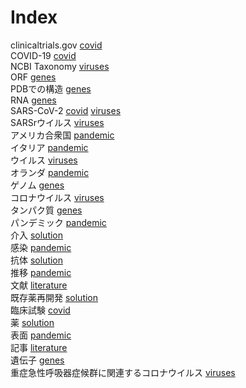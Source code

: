 # Index


clinicaltrials.gov [covid](covid.md#tp4)<br />
COVID-19 [covid](covid.md#tp1)<br />
NCBI Taxonomy [viruses](viruses.md#tp6)<br />
ORF [genes](genes.md#tp3)<br />
PDBでの構造 [genes](genes.md#tp6)<br />
RNA [genes](genes.md#tp2)<br />
SARS-CoV-2 [covid](covid.md#tp2) [viruses](viruses.md#tp3)<br />
SARSrウイルス [viruses](viruses.md#tp2)<br />
アメリカ合衆国 [pandemic](pandemic.md#tp7)<br />
イタリア [pandemic](pandemic.md#tp6)<br />
ウイルス [viruses](viruses.md#tp4)<br />
オランダ [pandemic](pandemic.md#tp4)<br />
ゲノム [genes](genes.md#tp1)<br />
コロナウイルス [viruses](viruses.md#tp5)<br />
タンパク質 [genes](genes.md#tp5)<br />
パンデミック [pandemic](pandemic.md#tp1)<br />
介入 [solution](solution.md#tp4)<br />
感染 [pandemic](pandemic.md#tp2)<br />
抗体 [solution](solution.md#tp1)<br />
推移 [pandemic](pandemic.md#tp5)<br />
文献 [literature](literature.md#tp2)<br />
既存薬再開発 [solution](solution.md#tp3)<br />
臨床試験 [covid](covid.md#tp3)<br />
薬 [solution](solution.md#tp2)<br />
表面 [pandemic](pandemic.md#tp3)<br />
記事 [literature](literature.md#tp1)<br />
遺伝子 [genes](genes.md#tp4)<br />
重症急性呼吸器症候群に関連するコロナウイルス [viruses](viruses.md#tp1)